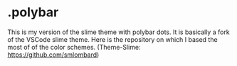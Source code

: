 # .polybar
This is my version of the slime theme with polybar dots.
It is basically a fork of the VSCode slime theme. Here is the repository on which I based the most of of the color schemes. (Theme-Slime: https://github.com/smlombard)
